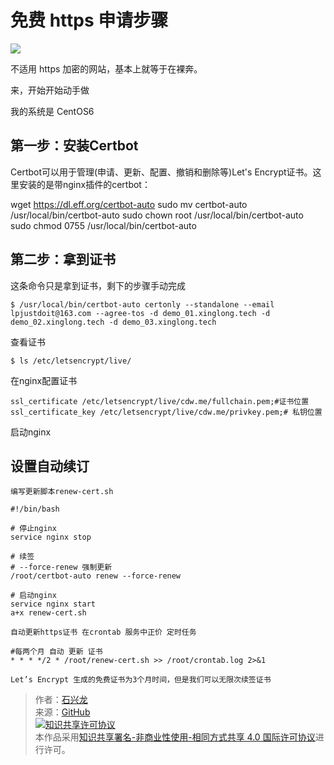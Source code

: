 # 免费 https 申请步骤
![](https://xinglong.tech/access/003/demo_003_01.png)

不适用 https 加密的网站，基本上就等于在裸奔。

来，开始开始动手做

我的系统是 CentOS6

## 第一步：安装Certbot
Certbot可以用于管理(申请、更新、配置、撤销和删除等)Let's Encrypt证书。这里安装的是带nginx插件的certbot：

wget https://dl.eff.org/certbot-auto
sudo mv certbot-auto /usr/local/bin/certbot-auto
sudo chown root /usr/local/bin/certbot-auto
sudo chmod 0755 /usr/local/bin/certbot-auto

## 第二步：拿到证书
这条命令只是拿到证书，剩下的步骤手动完成

    $ /usr/local/bin/certbot-auto certonly --standalone --email lpjustdoit@163.com --agree-tos -d demo_01.xinglong.tech -d demo_02.xinglong.tech -d demo_03.xinglong.tech

查看证书

    $ ls /etc/letsencrypt/live/

在nginx配置证书

    ssl_certificate /etc/letsencrypt/live/cdw.me/fullchain.pem;#证书位置
    ssl_certificate_key /etc/letsencrypt/live/cdw.me/privkey.pem;# 私钥位置

启动nginx

## 设置自动续订

```
编写更新脚本renew-cert.sh

#!/bin/bash

# 停止nginx
service nginx stop

# 续签
# --force-renew 强制更新
/root/certbot-auto renew --force-renew

# 启动nginx
service nginx start
a+x renew-cert.sh

自动更新https证书 在crontab 服务中正价 定时任务

#每两个月 自动 更新 证书
* * * */2 * /root/renew-cert.sh >> /root/crontab.log 2>&1

Let’s Encrypt 生成的免费证书为3个月时间，但是我们可以无限次续签证书
```

> 作者：[石兴龙](https://xinglong.tech/)<br/>
> 来源：[GitHub](https://github.com/shixinglong007/shixinglong007.github.io)<br/>
>  <a rel="license" href="http://creativecommons.org/licenses/by-nc-sa/4.0/"><img alt="知识共享许可协议" style="border-width:0" src="https://i.creativecommons.org/l/by-nc-sa/4.0/88x31.png" /></a><br/>
>  本作品采用<a rel="license" href="http://creativecommons.org/licenses/by-nc-sa/4.0/">知识共享署名-非商业性使用-相同方式共享 4.0 国际许可协议</a>进行许可。